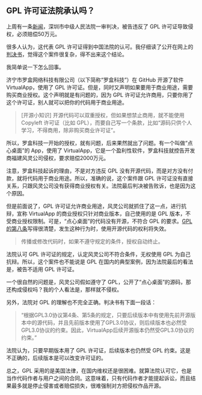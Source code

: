 ## GPL 许可证法院承认吗？

上周有一条[新闻](https://www.oschina.net/news/159435)，深圳市中级人民法院一审判决，被告违反了 GPL 许可证导致侵权，必须赔偿50万元。

很多人认为，这代表 GPL 许可证得到中国法院的认可。我仔细读了公开在网上的[判决书](https://wenshu.court.gov.cn/website/wenshu/181107ANFZ0BXSK4/index.html?docId=05f553bd178d4354bb48ad5100c1314f)，觉得这个案件很复杂，得不出来这个结论。

我简单说一下怎么回事。

济宁市罗盒网络科技有限公司（以下简称“罗盒科技”）在 GitHub 开源了软件 VirtualApp，使用了 GPL 许可证。但是，同时又声明如果要用于商业用途，需要购买商业授权。这个声明就是有问题的，因为 GPL 许可证允许商用，只要你用了这个许可证，别人就可以把你的代码用于商业用途。

> [开源小知识] 开源代码可以双重授权，但如果想禁止商用，就不能使用 Copyleft 许可证（比如 GPL），而要自己写一个条款，比如“源码只供个人学习，不得商用，除非购买商业许可证”。

所以，罗盒科技一开始的授权，就有问题，后来果然就出了问题。有一个叫做“点心桌面”的 App，使用了 VirtualApp，它是一个盈利性软件，罗盒科技就控告开发商福建风灵公司侵权，要求赔偿2000万元。

注意，罗盒科技起诉的理由，不是对方违反 GPL 没有开源代码，而是对方没有付款，就将代码用于商业用途。所以，准确的说，这个案件跟 GPL 许可证没有直接关系，只跟风灵公司没有获得商业授权有关。法院最后判决被告败诉，也是因为这个原因。

但是前面说了，GPL 许可证允许商业用途，风灵公司就抓住了这一点，进行抗辩，宣称 VirtualApp 的商业授权只针对商业版本，自己使用的是 GPL 版本，不受商业授权限制。可是，“点心桌面”的代码没有开源，不符合 GPL 的要求。[GPL 的第八条](https://www.gnu.org/licenses/gpl-3.0.html)写得很清楚，发生这种行为时，使用开源代码的权利将失效。

> 传播或修改代码时，如果不遵守规定的条件，授权自动终止。

法院认可 GPL 许可证的规定，认定风灵公司不符合条件，无权使用 GPL 为自己抗辩。所以，这个案件也不能说是 GPL 在国内的典型案例，因为法院最后的看法是，被告不适用 GPL 许可证。

一个很自然的问题是，风灵公司假如遵守了 GPL，公开了“点心桌面”的源码，那还构成侵权吗？我的个人看法是，那样就不侵权。

另外，法院对 GPL 的理解也不完全正确。判决书有下面一段话：

> “根据GPL3.0协议第4条、第5条的规定，只要后续版本中有使用先前开源版本中的源代码，并且先前版本使用了GPL3.0协议，则后续版本也必然受GPL3.0协议的约束。因此，VirtualApp后续开源版本仍然受GPL3.0协议的约束。”

法院认为，只要早期版本用了 GPL 许可证，后续版本也仍然受 GPL 约束。这是不正确的，后续版本是可以改变许可证的。

总之，GPL 采用的是美国法律，在国内维权还是很困难。就算法院认可它，也是当作代码作者与用户之间的合同。这意味着，只有代码作者才能提起诉讼，而且结果最多就是停止侵害或者赔偿损失，很难强制对方把侵权作品开源。
